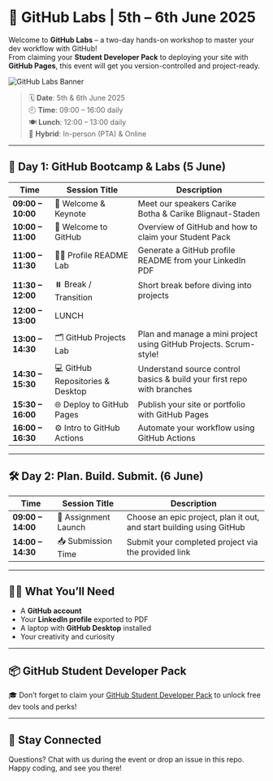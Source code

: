# 🚀 GitHub Labs | 5th – 6th June 2025

Welcome to **GitHub Labs** – a two-day hands-on workshop to master your dev workflow with GitHub!  
From claiming your **Student Developer Pack** to deploying your site with **GitHub Pages**, this event will get you version-controlled and project-ready.

![GitHub Labs Banner](https://images.quicket.co.za/0760233_0.jpeg)

> 🗓️ **Date**: 5th & 6th June 2025  
> 🕘 **Time**: 09:00 – 16:00 daily  
> 🍽️ **Lunch**: 12:00 – 13:00 daily  
> 📍 **Hybrid**: In-person (PTA) & Online

---

## 🌟 Day 1: GitHub Bootcamp & Labs (5 June)

| Time           | Session Title                                               | Description |
|----------------|-------------------------------------------------------------|-------------|
| **09:00 – 10:00** | 🎤 Welcome & Keynote | Meet our speakers Carike Botha & Carike Blignaut-Staden |
| **10:00 – 11:00** | 🚀 Welcome to GitHub | Overview of GitHub and how to claim your Student Pack |
| **11:00 – 11:30** | 🧑‍💻 Profile README Lab | Generate a GitHub profile README from your LinkedIn PDF |
| **11:30 – 12:00** | ⏸️ Break / Transition | Short break before diving into projects |
| **12:00 – 13:00** | LUNCH |  |
| **13:00 – 14:30** | 🗂️ GitHub Projects Lab | Plan and manage a mini project using GitHub Projects. Scrum-style! |
| **14:30 – 15:30** | 💻 GitHub Repositories & Desktop | Understand source control basics & build your first repo with branches |
| **15:30 – 16:00** | 🌐 Deploy to GitHub Pages | Publish your site or portfolio with GitHub Pages |
| **16:00 – 16:30** | ⚙️ Intro to GitHub Actions | Automate your workflow using GitHub Actions |

---

## 🛠️ Day 2: Plan. Build. Submit. (6 June)

| Time           | Session Title                                               | Description |
|----------------|-------------------------------------------------------------|-------------|
| **09:00 – 14:00** | 🎯 Assignment Launch | Choose an epic project, plan it out, and start building using GitHub |
| **14:00 – 14:30** | 📥 Submission Time | Submit your completed project via the provided link |

---

## 🧑‍🚀 What You’ll Need

- A **GitHub account**
- Your **LinkedIn profile** exported to PDF
- A laptop with **GitHub Desktop** installed
- Your creativity and curiosity

---

## 📦 GitHub Student Developer Pack

🎓 Don’t forget to claim your [GitHub Student Developer Pack](https://education.github.com/pack) to unlock free dev tools and perks!

---

## 🔗 Stay Connected

Questions? Chat with us during the event or drop an issue in this repo.  
Happy coding, and see you there!

